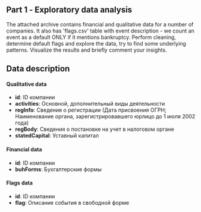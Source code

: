 ## Part 1 ‐ Exploratory data analysis
The attached archive contains financial and qualitative data for a number of companies. It also has 'flags.csv' table with event description - we count an event as a default ONLY if it mentions bankruptcy. Perform cleaning, determine default flags and explore the data, try to find some underlying patterns.
Visualize the results and briefly comment your insights.

## Data description
#### Qualitative data
* **id**: ID компании   
* **activities**:   Основной, дополнительный виды деятельности 
* **regInfo**:  Сведения о регистрации (Дата присвоения ОГРН; Наименование органа, зарегистрировавшего юрлицо до 1 июля 2002 года)
* **regBody**:  Сведения о постановке на учет в налоговом органе
* **statedCapital**: Уставный капитал 
#### Financial data
* **id**: ID компании 
* **buhForms**: Бухгалтерские формы
#### Flags data
* **id**: ID компании
* **flag**: Описание события в свободной форме
